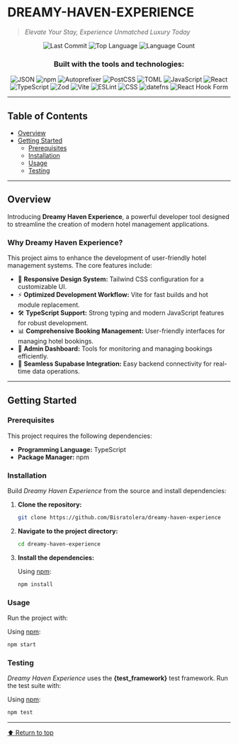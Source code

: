 # DREAMY-HAVEN-EXPERIENCE

> *Elevate Your Stay, Experience Unmatched Luxury Today*

<div align="center">

![Last Commit](https://img.shields.io/github/last-commit/Bisratolera/dreamy-haven-experience?style=flat&logo=git&logoColor=white&color=0080ff)
![Top Language](https://img.shields.io/github/languages/top/Bisratolera/dreamy-haven-experience?style=flat&color=0080ff)
![Language Count](https://img.shields.io/github/languages/count/Bisratolera/dreamy-haven-experience?style=flat&color=0080ff)

### Built with the tools and technologies:

![JSON](https://img.shields.io/badge/JSON-000000.svg?style=flat&logo=JSON&logoColor=white)
![npm](https://img.shields.io/badge/npm-CB3837.svg?style=flat&logo=npm&logoColor=white)
![Autoprefixer](https://img.shields.io/badge/Autoprefixer-DD3735.svg?style=flat&logo=Autoprefixer&logoColor=white)
![PostCSS](https://img.shields.io/badge/PostCSS-DD3A0A.svg?style=flat&logo=PostCSS&logoColor=white)
![TOML](https://img.shields.io/badge/TOML-9C4121.svg?style=flat&logo=TOML&logoColor=white)
![JavaScript](https://img.shields.io/badge/JavaScript-F7DF1E.svg?style=flat&logo=JavaScript&logoColor=black)
![React](https://img.shields.io/badge/React-61DAFB.svg?style=flat&logo=React&logoColor=black)
![TypeScript](https://img.shields.io/badge/TypeScript-3178C6.svg?style=flat&logo=TypeScript&logoColor=white)
![Zod](https://img.shields.io/badge/Zod-3E67B1.svg?style=flat&logo=Zod&logoColor=white)
![Vite](https://img.shields.io/badge/Vite-646CFF.svg?style=flat&logo=Vite&logoColor=white)
![ESLint](https://img.shields.io/badge/ESLint-4B32C3.svg?style=flat&logo=ESLint&logoColor=white)
![CSS](https://img.shields.io/badge/CSS-663399.svg?style=flat&logo=CSS&logoColor=white)
![datefns](https://img.shields.io/badge/datefns-770C56.svg?style=flat&logo=date-fns&logoColor=white)
![React Hook Form](https://img.shields.io/badge/React%20Hook%20Form-EC5990.svg?style=flat&logo=React-Hook-Form&logoColor=white)

</div>

---

## Table of Contents

- [Overview](#overview)
- [Getting Started](#getting-started)
  - [Prerequisites](#prerequisites)
  - [Installation](#installation)
  - [Usage](#usage)
  - [Testing](#testing)

---

## Overview

Introducing **Dreamy Haven Experience**, a powerful developer tool designed to streamline the creation of modern hotel management applications.

### Why Dreamy Haven Experience?

This project aims to enhance the development of user-friendly hotel management systems. The core features include:

- 🌟 **Responsive Design System:** Tailwind CSS configuration for a customizable UI.
- ⚡ **Optimized Development Workflow:** Vite for fast builds and hot module replacement.
- 🛠️ **TypeScript Support:** Strong typing and modern JavaScript features for robust development.
- 📊 **Comprehensive Booking Management:** User-friendly interfaces for managing hotel bookings.
- 🏢 **Admin Dashboard:** Tools for monitoring and managing bookings efficiently.
- 🔗 **Seamless Supabase Integration:** Easy backend connectivity for real-time data operations.

---

## Getting Started

### Prerequisites

This project requires the following dependencies:

- **Programming Language:** TypeScript
- **Package Manager:** npm

### Installation

Build *Dreamy Haven Experience* from the source and install dependencies:

1. **Clone the repository:**

   ```sh
   git clone https://github.com/Bisratolera/dreamy-haven-experience
   ```

2. **Navigate to the project directory:**

   ```sh
   cd dreamy-haven-experience
   ```

3. **Install the dependencies:**

   Using [npm](https://www.npmjs.com/):

   ```sh
   npm install
   ```

### Usage

Run the project with:

Using [npm](https://www.npmjs.com/):

```sh
npm start
```

### Testing

*Dreamy Haven Experience* uses the **{test_framework}** test framework. Run the test suite with:

Using [npm](https://www.npmjs.com/):

```sh
npm test
```

---

[⬆ Return to top](#top)

